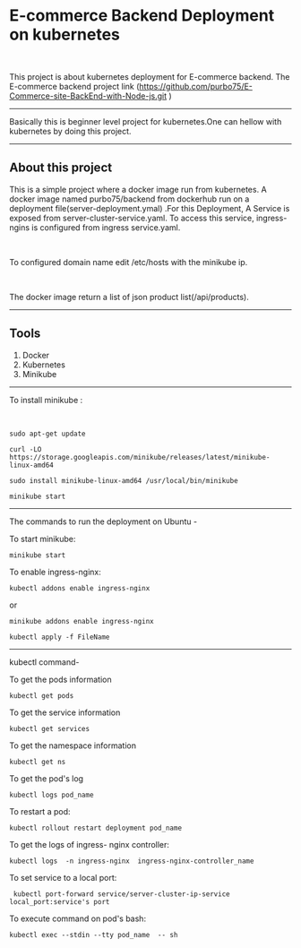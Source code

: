 <h1>E-commerce Backend Deployment on kubernetes</h1><br>

This project is about  kubernetes deployment for E-commerce backend.
The E-commerce backend project link (https://github.com/purbo75/E-Commerce-site-BackEnd-with-Node-js.git )
<br>

***********

Basically this is beginner level project for kubernetes.One can hellow with kubernetes by doing this project.
 
********

<h2> About this project</h2>

This is a simple project where a docker image run from kubernetes. A docker image named purbo75/backend from dockerhub run on a deployment file(server-deployment.ymal)
.For this Deployment, A Service is exposed from server-cluster-service.yaml. To access this service, ingress-ngins is configured from ingress service.yaml.

<br>

To configured domain name edit /etc/hosts with the minikube ip.    

<br>

The docker image return a list of json product list(/api/products).

************

<h2>Tools</h2>
<ol>
	<li>Docker</li>
	<li>Kubernetes</li>
	<li>Minikube</li>
	
</ol>

********

<p> To install minikube : </P><br>

	sudo apt-get update

	curl -LO https://storage.googleapis.com/minikube/releases/latest/minikube-linux-amd64

	sudo install minikube-linux-amd64 /usr/local/bin/minikube

	minikube start

***********

	
The commands to run the deployment on Ubuntu - <br>

To start minikube: 

	minikube start

To enable ingress-nginx:<br>

	kubectl addons enable ingress-nginx

or
	
	minikube addons enable ingress-nginx
		
	kubectl apply -f FileName

**********

kubectl command-<br>

To get the pods information<br>

	kubectl get pods

To get the service information<br>

	kubectl get services

To get the namespace information<br>

	kubectl get ns

To get the pod's  log<br>

	kubectl logs pod_name

To restart a pod:<br>
	
	kubectl rollout restart deployment pod_name

To get the logs of ingress- nginx controller: <br>

	kubectl logs  -n ingress-nginx  ingress-nginx-controller_name

To set service to a local port:<br>

	 kubectl port-forward service/server-cluster-ip-service local_port:service's port 

To execute command on pod's bash:<br>

	kubectl exec --stdin --tty pod_name  -- sh


